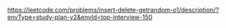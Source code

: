 https://leetcode.com/problems/insert-delete-getrandom-o1/description/?envType=study-plan-v2&envId=top-interview-150